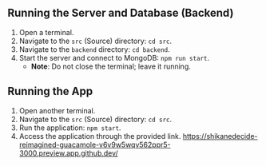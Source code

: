 ## Running the Server and Database (Backend)

1. Open a terminal.
2. Navigate to the `src` (Source) directory: `cd src`.
3. Navigate to the `backend` directory: `cd backend`.
4. Start the server and connect to MongoDB: `npm run start`.
   - **Note**: Do not close the terminal; leave it running.

## Running the App

1. Open another terminal.
2. Navigate to the `src` (Source) directory: `cd src`.
3. Run the application: `npm start`.
4. Access the application through the provided link.
https://shikanedecide-reimagined-guacamole-v6v9w5wqv562ppr5-3000.preview.app.github.dev/
